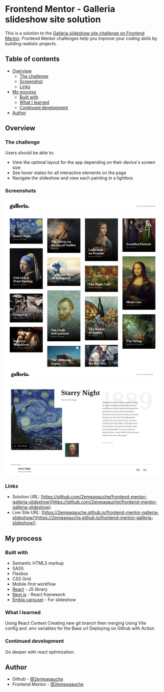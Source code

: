 # Frontend Mentor - Galleria slideshow site solution

This is a solution to the [Galleria slideshow site challenge on Frontend Mentor](https://www.frontendmentor.io/challenges/galleria-slideshow-site-tEA4pwsa6). Frontend Mentor challenges help you improve your coding skills by building realistic projects.

## Table of contents

- [Overview](#overview)
  - [The challenge](#the-challenge)
  - [Screenshot](#screenshot)
  - [Links](#links)
- [My process](#my-process)
  - [Built with](#built-with)
  - [What I learned](#what-i-learned)
  - [Continued development](#continued-development)
- [Author](#author)

## Overview

### The challenge

Users should be able to:

- View the optimal layout for the app depending on their device's screen size
- See hover states for all interactive elements on the page
- Navigate the slideshow and view each painting in a lightbox

### Screenshots

![screenshot 1](./screenshot_1.jpg)
![screenshot 2](./screenshot_2.jpg)

### Links

- Solution URL: [https://github.com/2emeagauche/frontend-mentor-galleria-slideshow](https://github.com/2emeagauche/frontend-mentor-galleria-slideshow)
- Live Site URL: [https://2emeagauche.github.io/frontend-mentor-galleria-slideshow/](https://2emeagauche.github.io/frontend-mentor-galleria-slideshow/)

## My process

### Built with

- Semantic HTML5 markup
- SASS
- Flexbox
- CSS Grid
- Mobile-first workflow
- [React](https://reactjs.org/) - JS library
- [Next.js](https://nextjs.org/) - React framework
- [Embla carousel](https://www.embla-carousel.com/) - For slideshow

### What I learned

Using React Context
Creating new git branch then merging
Using Vite config and .env variables for the Base url
Deploying on Github with Action

### Continued development

Go deeper with react optimization.

## Author

- Github - [@2emeagauche](https://github.com/2emeagauche)
- Frontend Mentor - [@2emeagauche](https://www.frontendmentor.io/profile/2emeagauche)